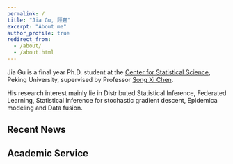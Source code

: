 ```yaml
---
permalink: /
title: "Jia Gu, 顾嘉"
excerpt: "About me"
author_profile: true
redirect_from: 
  - /about/
  - /about.html
---
```

Jia Gu is a final year Ph.D. student at the [Center for Statistical Science](https://www.stat-center.pku.edu.cn/), Peking University, supervised by Professor [Song Xi Chen](https://www.songxichen.com/).

His research interest mainly lie in Distributed Statistical Inference, Federated Learning, Statistical Inference for stochastic gradient descent, Epidemica modeling and Data fusion.

Recent News
------------------------


Academic Service
------------------------



